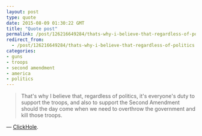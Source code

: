 ```yaml
---
layout: post
type: quote
date: 2015-08-09 01:30:22 GMT
title: "Quote post"
permalink: /post/126216649284/thats-why-i-believe-that-regardless-of-politics
redirect_from: 
  - /post/126216649284/thats-why-i-believe-that-regardless-of-politics
categories:
- guns
- troops
- second amendment
- america
- politics
---
```

<blockquote>That's why I believe that, regardless of politics, it's everyone's duty to support the troops, and also to support the Second Amendment should the day come when we need to overthrow the government and kill those troops.</blockquote>

 — <a href="http://www.clickhole.com/blogpost/its-our-duty-support-troops-and-second-amendment-c-1929">ClickHole</a>.